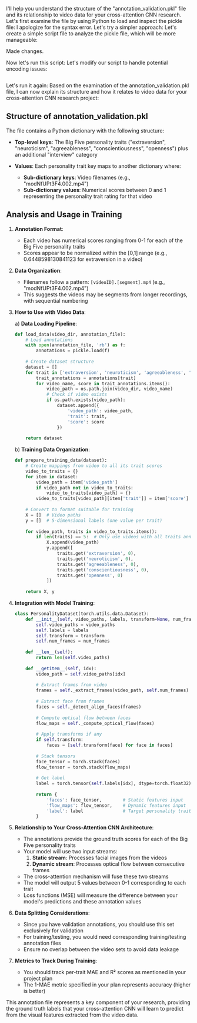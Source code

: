 I'll help you understand the structure of the "annotation_validation.pkl" file and its relationship to video data for your cross-attention CNN research. Let's first examine the file by using Python to load and inspect the pickle file: I apologize for the syntax error. Let's try a simpler approach: Let's create a simple script file to analyze the pickle file, which will be more manageable: 

Made changes.

Now let's run this script: Let's modify our script to handle potential encoding issues: 
```

```
Let's run it again: Based on the examination of the annotation_validation.pkl file, I can now explain its structure and how it relates to video data for your cross-attention CNN research project:

## Structure of annotation_validation.pkl

The file contains a Python dictionary with the following structure:

- **Top-level keys**: The Big Five personality traits ("extraversion", "neuroticism", "agreeableness", "conscientiousness", "openness") plus an additional "interview" category
  
- **Values**: Each personality trait key maps to another dictionary where:
  - **Sub-dictionary keys**: Video filenames (e.g., "modNfUPt3F4.002.mp4")
  - **Sub-dictionary values**: Numerical scores between 0 and 1 representing the personality trait rating for that video

## Analysis and Usage in Training

1. **Annotation Format**:
   - Each video has numerical scores ranging from 0-1 for each of the Big Five personality traits
   - Scores appear to be normalized within the [0,1] range (e.g., 0.6448598130841123 for extraversion in a video)

2. **Data Organization**:
   - Filenames follow a pattern: `[videoID].[segment].mp4` (e.g., "modNfUPt3F4.002.mp4")
   - This suggests the videos may be segments from longer recordings, with sequential numbering

3. **How to Use with Video Data**:

   a) **Data Loading Pipeline**:
   ```python
   def load_data(video_dir, annotation_file):
       # Load annotations
       with open(annotation_file, 'rb') as f:
           annotations = pickle.load(f)
           
       # Create dataset structure
       dataset = []
       for trait in ['extraversion', 'neuroticism', 'agreeableness', 'conscientiousness', 'openness']:
           trait_annotations = annotations[trait]
           for video_name, score in trait_annotations.items():
               video_path = os.path.join(video_dir, video_name)
               # Check if video exists
               if os.path.exists(video_path):
                   dataset.append({
                       'video_path': video_path,
                       'trait': trait,
                       'score': score
                   })
       
       return dataset
   ```

   b) **Training Data Organization**:
   ```python
   def prepare_training_data(dataset):
       # Create mappings from video to all its trait scores
       video_to_traits = {}
       for item in dataset:
           video_path = item['video_path']
           if video_path not in video_to_traits:
               video_to_traits[video_path] = {}
           video_to_traits[video_path][item['trait']] = item['score']
       
       # Convert to format suitable for training
       X = []  # Video paths
       y = []  # 5-dimensional labels (one value per trait)
       
       for video_path, traits in video_to_traits.items():
           if len(traits) == 5:  # Only use videos with all traits annotated
               X.append(video_path)
               y.append([
                   traits.get('extraversion', 0),
                   traits.get('neuroticism', 0),
                   traits.get('agreeableness', 0),
                   traits.get('conscientiousness', 0),
                   traits.get('openness', 0)
               ])
       
       return X, y
   ```

4. **Integration with Model Training**:

   ```python
   class PersonalityDataset(torch.utils.data.Dataset):
       def __init__(self, video_paths, labels, transform=None, num_frames=16):
           self.video_paths = video_paths
           self.labels = labels
           self.transform = transform
           self.num_frames = num_frames
           
       def __len__(self):
           return len(self.video_paths)
           
       def __getitem__(self, idx):
           video_path = self.video_paths[idx]
           
           # Extract frames from video
           frames = self._extract_frames(video_path, self.num_frames)
           
           # Extract face from frames
           faces = self._detect_align_faces(frames)
           
           # Compute optical flow between faces
           flow_maps = self._compute_optical_flow(faces)
           
           # Apply transforms if any
           if self.transform:
               faces = [self.transform(face) for face in faces]
               
           # Stack tensors
           face_tensor = torch.stack(faces)
           flow_tensor = torch.stack(flow_maps)
           
           # Get label
           label = torch.tensor(self.labels[idx], dtype=torch.float32)
           
           return {
               'faces': face_tensor,        # Static features input
               'flow_maps': flow_tensor,    # Dynamic features input
               'label': label               # Target personality traits
           }
   ```

5. **Relationship to Your Cross-Attention CNN Architecture**:

   - The annotations provide the ground truth scores for each of the Big Five personality traits
   - Your model will use two input streams:
     1. **Static stream**: Processes facial images from the videos
     2. **Dynamic stream**: Processes optical flow between consecutive frames
   - The cross-attention mechanism will fuse these two streams
   - The model will output 5 values between 0-1 corresponding to each trait
   - Loss functions (MSE) will measure the difference between your model's predictions and these annotation values

6. **Data Splitting Considerations**:

   - Since you have validation annotations, you should use this set exclusively for validation
   - For training/testing, you would need corresponding training/testing annotation files
   - Ensure no overlap between the video sets to avoid data leakage

7. **Metrics to Track During Training**:

   - You should track per-trait MAE and R² scores as mentioned in your project plan
   - The 1-MAE metric specified in your plan represents accuracy (higher is better)

This annotation file represents a key component of your research, providing the ground truth labels that your cross-attention CNN will learn to predict from the visual features extracted from the video data.